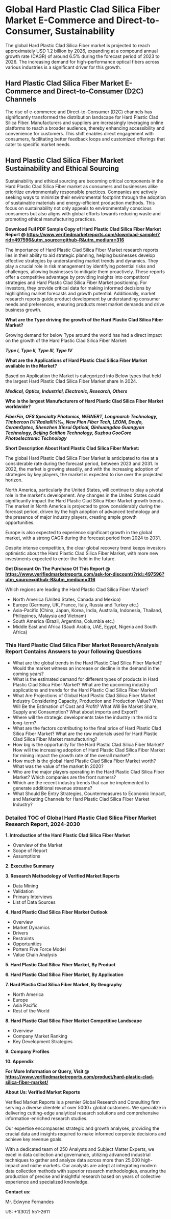 <h1>Global Hard Plastic Clad Silica Fiber Market E-Commerce and Direct-to-Consumer, Sustainability</h1><p class=""><p>The global Hard Plastic Clad Silica Fiber market is projected to reach approximately USD 1.2 billion by 2026, expanding at a compound annual growth rate (CAGR) of around 6.5% during the forecast period of 2023 to 2026. The increasing demand for high-performance optical fibers across various industries is a significant driver for this growth.</p><h2>Hard Plastic Clad Silica Fiber Market E-Commerce and Direct-to-Consumer (D2C) Channels</h2><p>The rise of e-commerce and Direct-to-Consumer (D2C) channels has significantly transformed the distribution landscape for Hard Plastic Clad Silica Fiber. Manufacturers and suppliers are increasingly leveraging online platforms to reach a broader audience, thereby enhancing accessibility and convenience for customers. This shift enables direct engagement with consumers, facilitating better feedback loops and customized offerings that cater to specific market needs.</p><h2>Hard Plastic Clad Silica Fiber Market Sustainability and Ethical Sourcing</h2><p>Sustainability and ethical sourcing are becoming critical components in the Hard Plastic Clad Silica Fiber market as consumers and businesses alike prioritize environmentally responsible practices. Companies are actively seeking ways to minimize their environmental footprint through the adoption of sustainable materials and energy-efficient production methods. This focus on sustainability not only appeals to environmentally conscious consumers but also aligns with global efforts towards reducing waste and promoting ethical manufacturing practices.</p></p><p class=""><strong>Download Full PDF Sample Copy of Hard Plastic Clad Silica Fiber Market Report @ <a href="https://www.verifiedmarketreports.com/download-sample/?rid=497596&utm_source=github-R&utm_medium=316" target="_blank">https://www.verifiedmarketreports.com/download-sample/?rid=497596&utm_source=github-R&utm_medium=316</a></strong></p><p>The importance of&nbsp;Hard Plastic Clad Silica Fiber Market research reports lies in their ability to aid strategic planning, helping businesses develop effective strategies by understanding market trends and dynamics. They play a crucial role in risk management by identifying potential risks and challenges, allowing businesses to mitigate them proactively. These reports offer a competitive advantage by providing insights into competitors' strategies and Hard Plastic Clad Silica Fiber Market positioning. For investors, they provide critical data for making informed decisions by highlighting market forecasts and growth potential. Additionally, market research reports guide product development by understanding consumer needs and preferences, ensuring products meet market demands and drive business growth.</p><p><strong>What are the&nbsp;Type driving the growth of the Hard Plastic Clad Silica Fiber Market?</strong></p><p id="" class="">Growing demand for below Type around the world has had a direct impact on the growth of the Hard Plastic Clad Silica Fiber Market:</p><p class=""><em><strong>Type I, Type II, Type III, Type IV</strong></em></p><p class=""><strong>What are the&nbsp;Applications&nbsp;of Hard Plastic Clad Silica Fiber Market available in the Market?</strong></p><p id="" class="">Based on Application the Market is categorized into Below types that held the largest Hard Plastic Clad Silica Fiber Market share In 2024.</p><p class=""><em><strong>Medical, Optics, Industrial, Electronic, Research, Others</strong></em></p><p class=""><strong>Who is the largest Manufacturers of Hard Plastic Clad Silica Fiber Market worldwide?</strong></p><p><em><strong>FiberFin, OFS Specialty Photonics, WEINERT, Longmarch Technology, Timbercon ï¼ˆRadiallï¼‰, New Pion Fiber Tech, LEONI, Deufo, CeramOptec, Shenzhen Xinrui Optical, Qinhuangdao Guangyan Technology, Beijing Scitlion Technology, Suzhou CooCore Photoelectronic Technology</strong></em></p><p id="" class=""><strong>Short Description About Hard Plastic Clad Silica Fiber Market:</strong></p><p>The global Hard Plastic Clad Silica Fiber Market is anticipated to rise at a considerable rate during the forecast period, between 2023 and 2031. In 2022, the market is growing steadily, and with the increasing adoption of strategies by key players, the market is expected to rise over the projected horizon.</p><p>North America, particularly the United States, will continue to play a pivotal role in the market's development. Any changes in the United States could significantly impact the Hard Plastic Clad Silica Fiber Market growth trends. The market in North America is projected to grow considerably during the forecast period, driven by the high adoption of advanced technology and the presence of major industry players, creating ample growth opportunities.</p><p>Europe is also expected to experience significant growth in the global market, with a strong CAGR during the forecast period from 2024 to 2031.</p><p>Despite intense competition, the clear global recovery trend keeps investors optimistic about the Hard Plastic Clad Silica Fiber Market, with more new investments expected to enter the field in the future.</p><p id="" class=""><strong>Get Discount On The Purchase Of This Report @ <a href="https://www.verifiedmarketreports.com/ask-for-discount/?rid=497596?utm_source=github-R&utm_medium=316" target="_blank">https://www.verifiedmarketreports.com/ask-for-discount/?rid=497596?utm_source=github-R&utm_medium=316</a></strong></p><p class="">Which regions are leading the Hard Plastic Clad Silica Fiber Market?</p><ul><li>North America (United States, Canada and Mexico)</li><li>Europe (Germany, UK, France, Italy, Russia and Turkey etc.)</li><li>Asia-Pacific (China, Japan, Korea, India, Australia, Indonesia, Thailand, Philippines, Malaysia and Vietnam)</li><li>South America (Brazil, Argentina, Columbia etc.)</li><li>Middle East and Africa (Saudi Arabia, UAE, Egypt, Nigeria and South Africa)</li></ul><h3 id="" class="">This Hard Plastic Clad Silica Fiber Market Research/Analysis Report Contains Answers to your following Questions</h3><ul><li>What are the global trends in the Hard Plastic Clad Silica Fiber Market? Would the market witness an increase or decline in the demand in the coming years?</li><li>What is the estimated demand for different types of products in Hard Plastic Clad Silica Fiber Market? What are the upcoming industry applications and trends for the Hard Plastic Clad Silica Fiber Market?</li><li>What Are Projections of Global Hard Plastic Clad Silica Fiber Market Industry Considering Capacity, Production and Production Value? What Will Be the Estimation of Cost and Profit? What Will Be Market Share, Supply and Consumption? What about imports and Export?</li><li>Where will the strategic developments take the industry in the mid to long-term?</li><li>What are the factors contributing to the final price of Hard Plastic Clad Silica Fiber Market? What are the raw materials used for Hard Plastic Clad Silica Fiber Market manufacturing?</li><li>How big is the opportunity for the Hard Plastic Clad Silica Fiber Market? How will the increasing adoption of Hard Plastic Clad Silica Fiber Market for mining impact the growth rate of the overall market?</li><li>How much is the global Hard Plastic Clad Silica Fiber Market worth? What was the value of the market In 2020?</li><li>Who are the major players operating in the Hard Plastic Clad Silica Fiber Market? Which companies are the front runners?</li><li>Which are the recent industry trends that can be implemented to generate additional revenue streams?</li><li>What Should Be Entry Strategies, Countermeasures to Economic Impact, and Marketing Channels for Hard Plastic Clad Silica Fiber Market Industry?</li></ul><h3 id="" class="">Detailed TOC of Global Hard Plastic Clad Silica Fiber Market Research Report, 2024-2030</h3><p id="" class=""><strong>1. Introduction of the Hard Plastic Clad Silica Fiber Market</strong></p><ul><li>Overview of the Market</li><li>Scope of Report</li><li>Assumptions</li></ul><p id="" class=""><strong>2. Executive Summary</strong></p><p id="" class=""><strong>3. Research Methodology of Verified Market Reports</strong></p><ul><li>Data Mining</li><li>Validation</li><li>Primary Interviews</li><li>List of Data Sources</li></ul><p id="" class=""><strong>4. Hard Plastic Clad Silica Fiber Market Outlook</strong></p><ul><li>Overview</li><li>Market Dynamics</li><li>Drivers</li><li>Restraints</li><li>Opportunities</li><li>Porters Five Force Model</li><li>Value Chain Analysis</li></ul><p id="" class=""><strong>5. Hard Plastic Clad Silica Fiber Market, By Product</strong></p><p id="" class=""><strong>6. Hard Plastic Clad Silica Fiber Market, By Application</strong></p><p id="" class=""><strong>7. Hard Plastic Clad Silica Fiber Market, By Geography</strong></p><ul><li>North America</li><li>Europe</li><li>Asia Pacific</li><li>Rest of the World</li></ul><p id="" class=""><strong>8. Hard Plastic Clad Silica Fiber Market Competitive Landscape</strong></p><ul><li>Overview</li><li>Company Market Ranking</li><li>Key Development Strategies</li></ul><p id="" class=""><strong>9. Company Profiles</strong></p><p id="" class=""><strong>10. Appendix</strong></p><p id="" class=""><strong>For More Information or Query, Visit @ <a href="https://www.verifiedmarketreports.com/product/hard-plastic-clad-silica-fiber-market/" target="_blank">https://www.verifiedmarketreports.com/product/hard-plastic-clad-silica-fiber-market/</a></strong></p><p id="" class=""><strong>About Us: Verified Market Reports</strong></p><p id="" class="">Verified Market Reports is a premier Global Research and Consulting firm serving a diverse clientele of over 5000+ global customers. We specialize in delivering cutting-edge analytical research solutions and comprehensive information-enriched research studies.</p><p id="" class="">Our expertise encompasses strategic and growth analyses, providing the crucial data and insights required to make informed corporate decisions and achieve key revenue goals.</p><p id="" class="">With a dedicated team of 250 Analysts and Subject Matter Experts, we excel in data collection and governance, utilizing advanced industrial techniques to gather and analyze data across more than 25,000 high-impact and niche markets. Our analysts are adept at integrating modern data collection methods with superior research methodologies, ensuring the production of precise and insightful research based on years of collective experience and specialized knowledge.</p><p id="" class=""><strong>Contact us:</strong></p><p id="" class="">Mr. Edwyne Fernandes</p><p id="" class="">US: +1(302) 551-2611</p>
